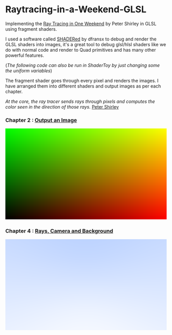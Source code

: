 # Raytracing-in-a-Weekend-GLSL
Implementing the [Ray Tracing in One Weekend](https://raytracing.github.io/books/RayTracingInOneWeekend.html) by Peter Shirley in GLSL using fragment shaders.

I used a software called [SHADERed](https://github.com/dfranx/SHADERed/tree/460717edf74dcb85111b1702f64b59d304e6ac08) by dfransx to debug and render the GLSL shaders into images, it's a great tool to debug glsl/hlsl shaders like we do with normal code and render to Quad primitives and has many other powerful features.

(_The following code can also be run in ShaderToy by just changing some the uniform variables_)

The fragment shader goes through every pixel and renders the images. I have arranged them into different shaders and output images as per each chapter.

_At the core, the ray tracer sends rays through pixels and computes the color seen in the direction of those rays._ [Peter Shirley](https://raytracing.github.io/books/RayTracingInOneWeekend.html)

### Chapter 2 : [Output an Image](https://github.com/Pikachuxxxx/Raytracing-in-a-Weekend-GLSL/blob/master/raytracer/shaders/Chapter-2-Output-To-ImagePS.glsl)
![](https://github.com/Pikachuxxxx/Raytracing-in-a-Weekend-GLSL/blob/master/raytracer/Chapter-2-Output%20an%20Image.png)

### Chapter 4 : [Rays, Camera and Background](https://github.com/Pikachuxxxx/Raytracing-in-a-Weekend-GLSL/blob/master/raytracer/shaders/Chapter-4-Rays-Simple%20Camera-BackgroundPS.glsl)

![](https://github.com/Pikachuxxxx/Raytracing-in-a-Weekend-GLSL/blob/master/raytracer/Chapter-4-Rays-Simple%20Camera-Background.png)
